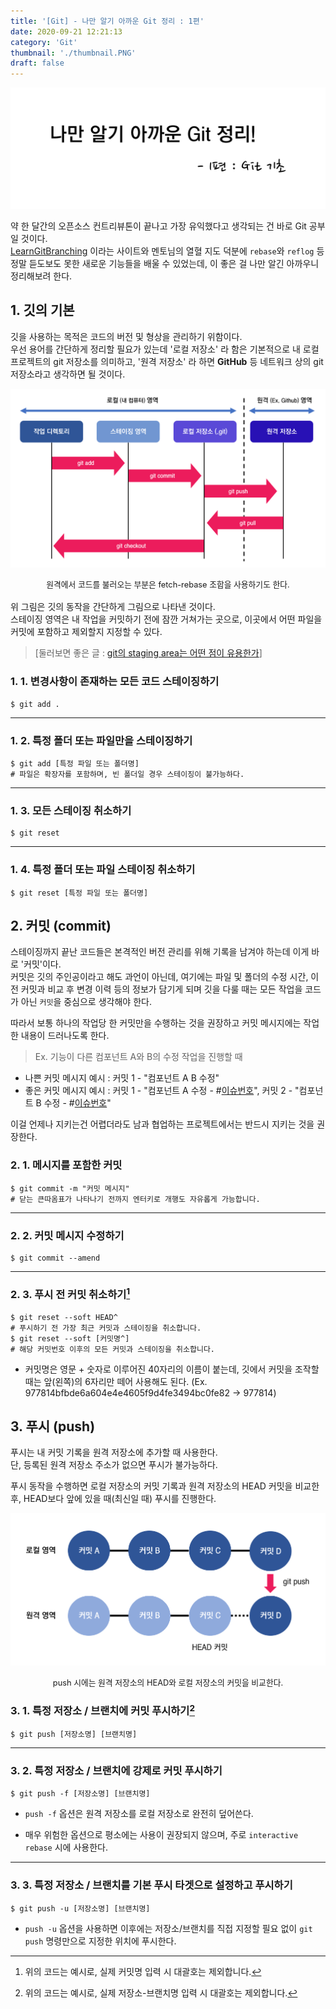 ```yaml
---
title: '[Git] - 나만 알기 아까운 Git 정리 : 1편'
date: 2020-09-21 12:21:13
category: 'Git'
thumbnail: './thumbnail.PNG'
draft: false
---
```


![thumbnail](./thumbnail.PNG)

약 한 달간의 오픈소스 컨트리뷰톤이 끝나고 가장 유익했다고 생각되는 건 바로 Git 공부일 것이다.  
[LearnGitBranching](https://learngitbranching.js.org/?locale=ko) 이라는 사이트와 멘토님의 열혈 지도 덕분에 `rebase`와 `reflog` 등 정말 듣도보도 못한 새로운 기능들을 배울 수 있었는데, 이 좋은 걸 나만 알긴 아까우니 정리해보려 한다.

## 1. 깃의 기본

깃을 사용하는 목적은 코드의 버전 및 형상을 관리하기 위함이다.  
우선 용어를 간단하게 정리할 필요가 있는데 '로컬 저장소' 라 함은 기본적으로 내 로컬 프로젝트의 git 저장소를 의미하고, '원격 저장소' 라 하면 **GitHub** 등 네트워크 상의 git 저장소라고 생각하면 될 것이다.


![git의 동작](git.png)
<div style = "text-align: center; margin-bottom: 1rem; font-size: 0.8rem">원격에서 코드를 불러오는 부분은 fetch-rebase 조합을 사용하기도 한다.</div>

위 그림은 깃의 동작을 간단하게 그림으로 나타낸 것이다.  
스테이징 영역은 내 작업을 커밋하기 전에 잠깐 거쳐가는 곳으로, 이곳에서 어떤 파일을 커밋에 포함하고 제외할지 지정할 수 있다.  
> [둘러보면 좋은 글 : [git의 staging area는 어떤 점이 유용한가](https://blog.npcode.com/2012/10/23/git%EC%9D%98-staging-area%EB%8A%94-%EC%96%B4%EB%96%A4-%EC%A0%90%EC%9D%B4-%EC%9C%A0%EC%9A%A9%ED%95%9C%EA%B0%80/)]


### 1. 1. 변경사항이 존재하는 모든 코드 스테이징하기

```git
$ git add .
```

---

### 1. 2. 특정 폴더 또는 파일만을 스테이징하기

```git
$ git add [특정 파일 또는 폴더명]
# 파일은 확장자를 포함하며, 빈 폴더일 경우 스테이징이 불가능하다.
```

---

### 1. 3. 모든 스테이징 취소하기

```git
$ git reset
```

---

### 1. 4. 특정 폴더 또는 파일 스테이징 취소하기

```git
$ git reset [특정 파일 또는 폴더명]
```

## 2. 커밋 (commit)

스테이징까지 끝난 코드들은 본격적인 버전 관리를 위해 기록을 남겨야 하는데 이게 바로 '커밋'이다.  
커밋은 깃의 주인공이라고 해도 과언이 아닌데, 여기에는 파일 및 폴더의 수정 시간, 이전 커밋과 비교 후 변경 이력 등의 정보가 담기게 되며 깃을 다룰 때는 모든 작업을 코드가 아닌 `커밋`을 중심으로 생각해야 한다.  

따라서 보통 하나의 작업당 한 커밋만을 수행하는 것을 권장하고 커밋 메시지에는 작업한 내용이 드러나도록 한다.

> Ex. 기능이 다른 컴포넌트 A와 B의 수정 작업을 진행할 때

- 나쁜 커밋 메시지 예시 : 커밋 1 - "컴포넌트 A B 수정"
- 좋은 커밋 메시지 예시 : 커밋 1 - "컴포넌트 A 수정 - #[이슈번호]()", 커밋 2 - "컴포넌트 B 수정 - #[이슈번호]()"

이걸 언제나 지키는건 어렵더라도 남과 협업하는 프로젝트에서는 반드시 지키는 것을 권장한다.  

### 2. 1. 메시지를 포함한 커밋

```git
$ git commit -m "커밋 메시지"
# 닫는 큰따옴표가 나타나기 전까지 엔터키로 개행도 자유롭게 가능합니다.
```

---

### 2. 2. 커밋 메시지 수정하기

```git
$ git commit --amend
```

---

### 2. 3. 푸시 전 커밋 취소하기[^1]

```git
$ git reset --soft HEAD^
# 푸시하기 전 가장 최근 커밋과 스테이징을 취소합니다.
$ git reset --soft [커밋명^]
# 해당 커밋번호 이후의 모든 커밋과 스테이징을 취소합니다.
```

* 커밋명은 영문 + 숫자로 이루어진 40자리의 이름이 붙는데, 깃에서 커밋을 조작할 때는 앞(왼쪽)의 6자리만 떼어 사용해도 된다. <span style = "font-size: 0.88rem;">(Ex. 977814bfbde6a604e4e4605f9d4fe3494bc0fe82 -> 977814)</span>


## 3. 푸시 (push)

푸시는 내 커밋 기록을 원격 저장소에 추가할 때 사용한다.  
단, 등록된 원격 저장소 주소가 없으면 푸시가 불가능하다.

푸시 동작을 수행하면 로컬 저장소의 커밋 기록과 원격 저장소의 HEAD 커밋을 비교한 후, HEAD보다 앞에 있을 때(최신일 때) 푸시를 진행한다.

![push](./push.PNG)

<div style = "text-align: center; margin-bottom: 1rem; font-size: 0.8rem">push 시에는 원격 저장소의 HEAD와 로컬 저장소의 커밋을 비교한다.</div>

### 3. 1. 특정 저장소 / 브랜치에 커밋 푸시하기[^2]

```git
$ git push [저장소명] [브랜치명]
```

---


### 3. 2. 특정 저장소 / 브랜치에 강제로 커밋 푸시하기

```git
$ git push -f [저장소명] [브랜치명]
```

- `push -f` 옵션은 원격 저장소를 로컬 저장소로 완전히 덮어쓴다.

- 매우 위험한 옵션으로 평소에는 사용이 권장되지 않으며, 주로 `interactive rebase` 시에 사용한다.

---

### 3. 3. 특정 저장소 / 브랜치를 기본 푸시 타겟으로 설정하고 푸시하기

```git
$ git push -u [저장소명] [브랜치명]
```

- `push -u` 옵션을 사용하면 이후에는 저장소/브랜치를 직접 지정할 필요 없이 `git push` 명령만으로 지정한 위치에 푸시한다.


[^1]: 위의 코드는 예시로, 실제 커밋명 입력 시 대괄호는 제외합니다.
[^2]: 위의 코드는 예시로, 실제 저장소-브랜치명 입력 시 대괄호는 제외합니다.